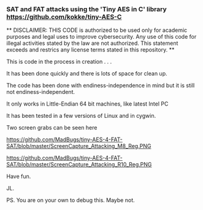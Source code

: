 ### SAT and FAT attacks using the 'Tiny AES in C' library https://github.com/kokke/tiny-AES-C

** DISCLAIMER: THIS CODE is authorized to be used only for academic purposes and legal uses
   to improve cybersecurity. Any use of this code for illegal activities stated by the law are not
   authorized. This statement exceeds and restrics any license terms stated in this repository. **

This is code in the process in creation . . .

It has been done quickly and there is lots of space for clean up.

The code has been done with endiness-independence in mind but it is still not endiness-independent. 

It only works in Little-Endian 64 bit machines, like latest Intel PC

It has been tested in a few versions of Linux and in cygwin.

Two screen grabs can be seen here

https://github.com/MadBugs/tiny-AES-4-FAT-SAT/blob/master/ScreenCapture_Attacking_M8_Reg.PNG

https://github.com/MadBugs/tiny-AES-4-FAT-SAT/blob/master/ScreenCapture_Attacking_R10_Reg.PNG

Have fun.

JL.

PS. You are on your own to debug this. Maybe not.

